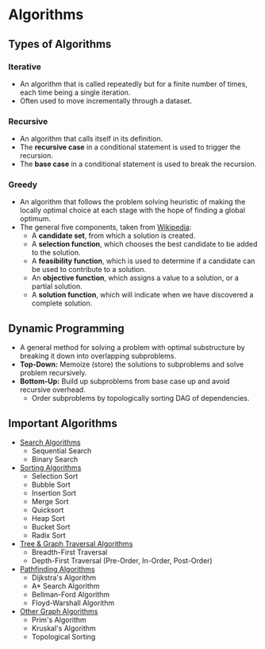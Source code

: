 # Algorithms

## Types of Algorithms

### Iterative

- An algorithm that is called repeatedly but for a finite number of times, each time being a single iteration.
- Often used to move incrementally through a dataset.

### Recursive

- An algorithm that calls itself in its definition.
- The **recursive case** in a conditional statement is used to trigger the recursion.
- The **base case** in a conditional statement is used to break the recursion.

### Greedy

- An algorithm that follows the problem solving heuristic of making the locally optimal choice at each stage with the hope of finding a global optimum.
- The general five components, taken from [Wikipedia](http://en.wikipedia.org/wiki/Greedy_algorithm#Specifics):
    - A **candidate set**, from which a solution is created.
    - A **selection function**, which chooses the best candidate to be added to the solution.
    - A **feasibility function**, which is used to determine if a candidate can be used to contribute to a solution.
    - An **objective function**, which assigns a value to a solution, or a partial solution.
    - A **solution function**, which will indicate when we have discovered a complete solution.

## Dynamic Programming

- A general method for solving a problem with optimal substructure by breaking it down into overlapping subproblems.
- **Top-Down:** Memoize (store) the solutions to subproblems and solve problem recursively.
- **Bottom-Up:** Build up subproblems from base case up and avoid recursive overhead.
    - Order subproblems by topologically sorting DAG of dependencies.

## Important Algorithms

- [Search Algorithms](2.1%20-%20Search%20Algorithms.md)
    - Sequential Search
    - Binary Search
- [Sorting Algorithms](2.2%20-%20Sorting%20Algorithms.md)
    - Selection Sort
    - Bubble Sort
    - Insertion Sort
    - Merge Sort
    - Quicksort
    - Heap Sort
    - Bucket Sort
    - Radix Sort
- [Tree & Graph Traversal Algorithms](2.3%20-%20Tree%20&%20Graph%20Traversal%20Algorithms.md)
    - Breadth-First Traversal
    - Depth-First Traversal (Pre-Order, In-Order, Post-Order)
- [Pathfinding Algorithms](2.4%20-%20Pathfinding%20Algorithms.md)
    - Dijkstra's Algorithm
    - A* Search Algorithm
    - Bellman-Ford Algorithm
    - Floyd-Warshall Algorithm
- [Other Graph Algorithms](2.5%20-%20Other%20Graph%20Algorithms.md)
    - Prim's Algorithm
    - Kruskal's Algorithm
    - Topological Sorting

